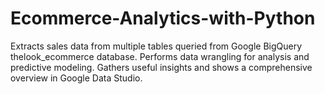 # Ecommerce-Analytics-with-Python

Extracts sales data from multiple tables queried from Google BigQuery thelook_ecommerce database.
Performs data wrangling for analysis and predictive modeling.
Gathers useful insights and shows a comprehensive overview in Google Data Studio.
